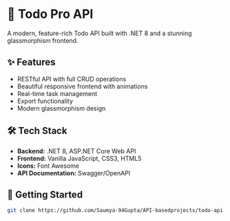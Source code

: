 # 🚀 Todo Pro API

A modern, feature-rich Todo API built with .NET 8 and a stunning glassmorphism frontend.

## ✨ Features
- RESTful API with full CRUD operations
- Beautiful responsive frontend with animations
- Real-time task management
- Export functionality
- Modern glassmorphism design

## 🛠️ Tech Stack
- **Backend:** .NET 8, ASP.NET Core Web API
- **Frontend:** Vanilla JavaScript, CSS3, HTML5
- **Icons:** Font Awesome
- **API Documentation:** Swagger/OpenAPI


## 🚀 Getting Started
```bash
git clone https://github.com/Saumya-94Gupta/API-basedprojects/todo-api

